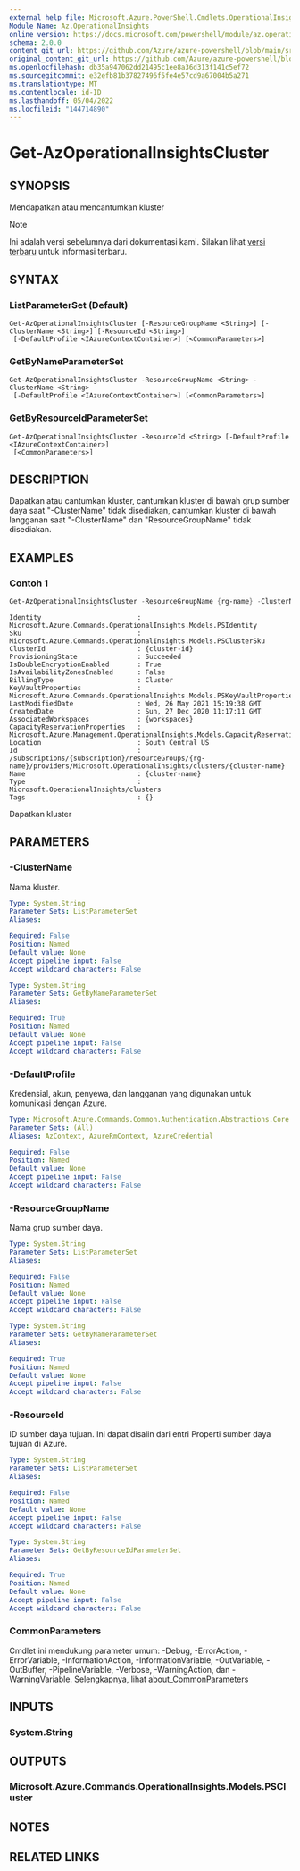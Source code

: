 ```yaml
---
external help file: Microsoft.Azure.PowerShell.Cmdlets.OperationalInsights.dll-Help.xml
Module Name: Az.OperationalInsights
online version: https://docs.microsoft.com/powershell/module/az.operationalinsights/get-azoperationalinsightscluster
schema: 2.0.0
content_git_url: https://github.com/Azure/azure-powershell/blob/main/src/OperationalInsights/OperationalInsights/help/Get-AzOperationalInsightsCluster.md
original_content_git_url: https://github.com/Azure/azure-powershell/blob/main/src/OperationalInsights/OperationalInsights/help/Get-AzOperationalInsightsCluster.md
ms.openlocfilehash: db35a947062dd21495c1ee8a36d313f141c5ef72
ms.sourcegitcommit: e32efb81b37827496f5fe4e57cd9a67004b5a271
ms.translationtype: MT
ms.contentlocale: id-ID
ms.lasthandoff: 05/04/2022
ms.locfileid: "144714890"
---
```

# Get-AzOperationalInsightsCluster

## SYNOPSIS
Mendapatkan atau mencantumkan kluster

> [!NOTE]
>Ini adalah versi sebelumnya dari dokumentasi kami. Silakan lihat [versi terbaru](/powershell/module/az.operationalinsights/get-azoperationalinsightscluster) untuk informasi terbaru.

## SYNTAX

### ListParameterSet (Default)
```
Get-AzOperationalInsightsCluster [-ResourceGroupName <String>] [-ClusterName <String>] [-ResourceId <String>]
 [-DefaultProfile <IAzureContextContainer>] [<CommonParameters>]
```

### GetByNameParameterSet
```
Get-AzOperationalInsightsCluster -ResourceGroupName <String> -ClusterName <String>
 [-DefaultProfile <IAzureContextContainer>] [<CommonParameters>]
```

### GetByResourceIdParameterSet
```
Get-AzOperationalInsightsCluster -ResourceId <String> [-DefaultProfile <IAzureContextContainer>]
 [<CommonParameters>]
```

## DESCRIPTION
Dapatkan atau cantumkan kluster, cantumkan kluster di bawah grup sumber daya saat "-ClusterName" tidak disediakan, cantumkan kluster di bawah langganan saat "-ClusterName" dan "ResourceGroupName" tidak disediakan.

## EXAMPLES

### Contoh 1
```powershell
Get-AzOperationalInsightsCluster -ResourceGroupName {rg-name} -ClusterName {cluster-name}
```

```output
Identity                        : Microsoft.Azure.Commands.OperationalInsights.Models.PSIdentity
Sku                             : Microsoft.Azure.Commands.OperationalInsights.Models.PSClusterSku
ClusterId                       : {cluster-id}
ProvisioningState               : Succeeded
IsDoubleEncryptionEnabled       : True
IsAvailabilityZonesEnabled      : False
BillingType                     : Cluster
KeyVaultProperties              : Microsoft.Azure.Commands.OperationalInsights.Models.PSKeyVaultProperties
LastModifiedDate                : Wed, 26 May 2021 15:19:38 GMT
CreatedDate                     : Sun, 27 Dec 2020 11:17:11 GMT
AssociatedWorkspaces            : {workspaces}
CapacityReservationProperties   : Microsoft.Azure.Management.OperationalInsights.Models.CapacityReservationProperties
Location                        : South Central US
Id                              : /subscriptions/{subscription}/resourceGroups/{rg-name}/providers/Microsoft.OperationalInsights/clusters/{cluster-name}
Name                            : {cluster-name}
Type                            : Microsoft.OperationalInsights/clusters
Tags                            : {}
```

Dapatkan kluster

## PARAMETERS

### -ClusterName
Nama kluster.

```yaml
Type: System.String
Parameter Sets: ListParameterSet
Aliases:

Required: False
Position: Named
Default value: None
Accept pipeline input: False
Accept wildcard characters: False
```

```yaml
Type: System.String
Parameter Sets: GetByNameParameterSet
Aliases:

Required: True
Position: Named
Default value: None
Accept pipeline input: False
Accept wildcard characters: False
```

### -DefaultProfile
Kredensial, akun, penyewa, dan langganan yang digunakan untuk komunikasi dengan Azure.

```yaml
Type: Microsoft.Azure.Commands.Common.Authentication.Abstractions.Core.IAzureContextContainer
Parameter Sets: (All)
Aliases: AzContext, AzureRmContext, AzureCredential

Required: False
Position: Named
Default value: None
Accept pipeline input: False
Accept wildcard characters: False
```

### -ResourceGroupName
Nama grup sumber daya.

```yaml
Type: System.String
Parameter Sets: ListParameterSet
Aliases:

Required: False
Position: Named
Default value: None
Accept pipeline input: False
Accept wildcard characters: False
```

```yaml
Type: System.String
Parameter Sets: GetByNameParameterSet
Aliases:

Required: True
Position: Named
Default value: None
Accept pipeline input: False
Accept wildcard characters: False
```

### -ResourceId
ID sumber daya tujuan.
Ini dapat disalin dari entri Properti sumber daya tujuan di Azure.

```yaml
Type: System.String
Parameter Sets: ListParameterSet
Aliases:

Required: False
Position: Named
Default value: None
Accept pipeline input: False
Accept wildcard characters: False
```

```yaml
Type: System.String
Parameter Sets: GetByResourceIdParameterSet
Aliases:

Required: True
Position: Named
Default value: None
Accept pipeline input: False
Accept wildcard characters: False
```

### CommonParameters
Cmdlet ini mendukung parameter umum: -Debug, -ErrorAction, -ErrorVariable, -InformationAction, -InformationVariable, -OutVariable, -OutBuffer, -PipelineVariable, -Verbose, -WarningAction, dan -WarningVariable. Selengkapnya, lihat [about_CommonParameters](http://go.microsoft.com/fwlink/?LinkID=113216)

## INPUTS

### System.String

## OUTPUTS

### Microsoft.Azure.Commands.OperationalInsights.Models.PSCluster

## NOTES

## RELATED LINKS
